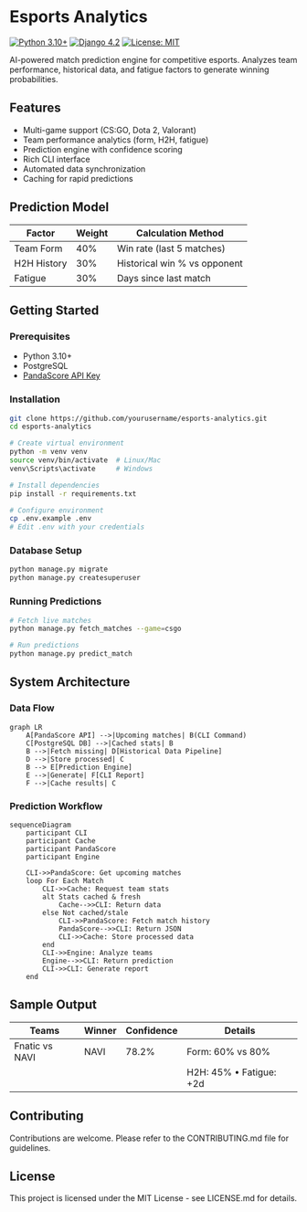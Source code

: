 # Esports Analytics

[![Python 3.10+](https://img.shields.io/badge/python-3.10%2B-blue)]()
[![Django 4.2](https://img.shields.io/badge/django-4.2-brightgreen)]()
[![License: MIT](https://img.shields.io/badge/License-MIT-yellow.svg)]()

AI-powered match prediction engine for competitive esports. Analyzes team performance, 
historical data, and fatigue factors to generate winning probabilities.

## Features
- Multi-game support (CS:GO, Dota 2, Valorant)
- Team performance analytics (form, H2H, fatigue)
- Prediction engine with confidence scoring
- Rich CLI interface
- Automated data synchronization
- Caching for rapid predictions

## Prediction Model
| Factor         | Weight | Calculation Method               |
|----------------|--------|----------------------------------|
| Team Form      | 40%    | Win rate (last 5 matches)        |
| H2H History    | 30%    | Historical win % vs opponent     |
| Fatigue        | 30%    | Days since last match            |

## Getting Started

### Prerequisites
- Python 3.10+
- PostgreSQL
- [PandaScore API Key](https://pandascore.co/)

### Installation
```bash
git clone https://github.com/yourusername/esports-analytics.git
cd esports-analytics

# Create virtual environment
python -m venv venv
source venv/bin/activate  # Linux/Mac
venv\Scripts\activate     # Windows

# Install dependencies
pip install -r requirements.txt

# Configure environment
cp .env.example .env
# Edit .env with your credentials
```

### Database Setup
```bash
python manage.py migrate
python manage.py createsuperuser
```
### Running Predictions
```bash
# Fetch live matches
python manage.py fetch_matches --game=csgo

# Run predictions
python manage.py predict_match
```
## System Architecture
### Data Flow
```mermaid
graph LR
    A[PandaScore API] -->|Upcoming matches| B(CLI Command)
    C[PostgreSQL DB] -->|Cached stats| B
    B -->|Fetch missing| D[Historical Data Pipeline]
    D -->|Store processed| C
    B --> E[Prediction Engine]
    E -->|Generate| F[CLI Report]
    F -->|Cache results| C
```
### Prediction Workflow
```mermaid
sequenceDiagram
    participant CLI
    participant Cache
    participant PandaScore
    participant Engine
    
    CLI->>PandaScore: Get upcoming matches
    loop For Each Match
        CLI->>Cache: Request team stats
        alt Stats cached & fresh
            Cache-->>CLI: Return data
        else Not cached/stale
            CLI->>PandaScore: Fetch match history
            PandaScore-->>CLI: Return JSON
            CLI->>Cache: Store processed data
        end
        CLI->>Engine: Analyze teams
        Engine-->>CLI: Return prediction
        CLI->>CLI: Generate report
    end
```
## Sample Output

| Teams          | Winner | Confidence | Details                      |
|----------------|--------|------------|------------------------------|
| Fnatic vs NAVI | NAVI   | 78.2%      | Form: 60% vs 80%             |
|                |        |            | H2H: 45% • Fatigue: +2d      |

## Contributing
Contributions are welcome. Please refer to the CONTRIBUTING.md file for guidelines.

## License
This project is licensed under the MIT License - see LICENSE.md for details.
